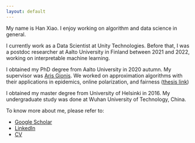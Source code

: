 ```yaml
---
layout: default
---
```



<div class="lead pretty-links">
My name is Han Xiao. I enjoy working on algorithm and data science in general. 

I currently work as a Data Scientist at Unity Technologies. Before that, I was a postdoc researcher at Aalto University in Finland between 2021 and 2022, working on interpretable machine learning.

I obtained my PhD degree from Aalto University in 2020 autumn. My supervisor was [Aris Gionis](https://www.kth.se/profile/argioni).
We worked on approximation algorithms with their applications in epidemics, online polarization, and fairness ([thesis link](https://aaltodoc.aalto.fi/handle/123456789/46243))

I obtained my master degree from University of Helsinki in 2016. My undergraduate study was done at Wuhan University of Technology, China.


To know more about me, please refer to:

- [Google Scholar](https://scholar.google.fi/citations?user=lUh4VVUAAAAJ&hl=fi)
- [LinkedIn](https://www.linkedin.com/in/han-xiao-7499a840/)
- [CV](https://drive.google.com/file/d/1ulfFdY_GDi9G07lA51b744sAFY6izetX/view?usp=sharing)

</div>


<!--   I am a PhD student in the [Data Mining Group](http://research.ics.aalto.fi/dmg/index.shtml) at [Aalto University](http://www.aalto.fi/en/), Finland. -->
  
<!--   My main research interests include *Graph Mining* and *Machine Learning*.  -->

<!--   Check out my [projects](projects/) and [blog articles](articles/). -->
<!-- </div> -->
